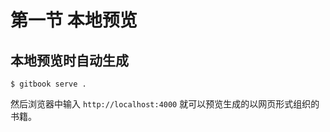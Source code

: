 # 第一节 本地预览

## 本地预览时自动生成 
```shell
$ gitbook serve .
```
然后浏览器中输入 `http://localhost:4000` 就可以预览生成的以网页形式组织的书籍。
